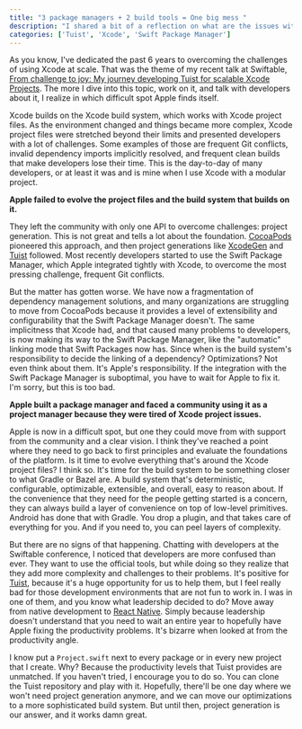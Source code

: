 ```yaml
---
title: "3 package managers + 2 build tools = One big mess "
description: "I shared a bit of a reflection on what are the issues with current Apple's tooling touching on some of the points that I presented in my Swiftable 2023 talk."
categories: ['Tuist', 'Xcode', 'Swift Package Manager']
---
```


As you know,
I've dedicated the past 6 years to overcoming the challenges of using Xcode at scale.
That was the theme of my recent talk at Swiftable, [From challenge to joy: My journey developing Tuist for scalable Xcode Projects](https://speakerdeck.com/pepibumur/from-challenge-to-joy-my-journey-developing-tuist-for-scalable-xcode-projects).
The more I dive into this topic,
work on it,
and talk with developers about it,
I realize in which difficult spot Apple finds itself.

Xcode builds on the Xcode build system, which works with Xcode project files.
As the environment changed and things became more complex,
Xcode project files were stretched beyond their limits and presented developers with a lot of challenges.
Some examples of those are frequent Git conflicts,
invalid dependency imports implicitly resolved, and frequent clean builds that make developers lose their time.
This is the day-to-day of many developers,
or at least it was and is mine when I use Xcode with a modular project.

**Apple failed to evolve the project files and the build system that builds on it.**

They left the community with only one API to overcome challenges:
project generation.
This is not great and tells a lot about the foundation.
[CocoaPods](https://cocoapods.org) pioneered this approach,
and then project generations like [XcodeGen](https://github.com/yonaskolb/XcodeGen) and [Tuist](https://tuist.io) followed.
Most recently developers started to use the Swift Package Manager,
which Apple integrated tightly with Xcode,
to overcome the most pressing challenge,
frequent Git conflicts.

But the matter has gotten worse.
We have now a fragmentation of dependency management solutions,
and many organizations are struggling to move from CocoaPods because it provides a level of extensibility and configurability that the Swift Package Manager doesn't.
The same implicitness that Xcode had,
and that caused many problems to developers,
is now making its way to the Swift Package Manager,
like the "automatic" linking mode that Swift Packages now has.
Since when is the build system's responsibility to decide the linking of a dependency?
Optimizations?
Not even think about them.
It's Apple's responsibility.
If the integration with the Swift Package Manager is suboptimal,
you have to wait for Apple to fix it.
I'm sorry, but this is too bad.

**Apple built **a package manager and faced** a community using it as a project manager **because they **were** tired of** Xcode project issues.**

Apple is now in a difficult spot,
but one they could move from with support from the community and a clear vision.
I think they've reached a point where they need to go back to first principles and evaluate the foundations of the platform.
Is it time to evolve everything that's around the Xcode project files?
I think so.
It's time for the build system to be something closer to what Gradle or Bazel are.
A build system that's deterministic, configurable, optimizable, extensible, and overall, easy to reason about.
If the convenience that they need for the people getting started is a concern,
they can always build a layer of convenience on top of low-level primitives.
Android has done that with Gradle.
You drop a plugin, and that takes care of everything for you.
And if you need to,
you can peel layers of complexity.

But there are no signs of that happening.
Chatting with developers at the Swiftable conference,
I noticed that developers are more confused than ever.
They want to use the official tools,
but while doing so they realize that they add more complexity and challenges to their problems.
It's positive for [Tuist](https://tuist.io),
because it's a huge opportunity for us to help them,
but I feel really bad for those development environments that are not fun to work in.
I was in one of them,
and you know what leadership decided to do?
Move away from native development to [React Native](https://reactnative.dev).
Simply because leadership doesn't understand that you need to wait an entire year to hopefully have Apple fixing the productivity problems.
It's bizarre when looked at from the productivity angle.

I know put a `Project.swift` next to every package or in every new project that I create.
Why?
Because the productivity levels that Tuist provides are unmatched.
If you haven't tried,
I encourage you to do so.
You can clone the Tuist repository and play with it.
Hopefully,
there'll be one day where we won't need project generation anymore,
and we can move our optimizations to a more sophisticated build system.
But until then,
project generation is our answer, and it works damn great.
